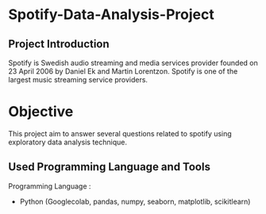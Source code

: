 # Spotify-Data-Analysis-Project

## Project Introduction
Spotify is Swedish audio streaming and media services provider founded on 23 April 2006 by Daniel Ek and Martin Lorentzon. Spotify is one of the largest music streaming service providers.

# Objective
This project aim to answer several questions related to spotify using exploratory data analysis technique.

## Used Programming Language and Tools
Programming Language :
- Python (Googlecolab, pandas, numpy, seaborn, matplotlib, scikitlearn)
